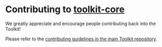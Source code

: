 # Contributing to [toolkit-core](https://github.com/sky-uk/toolkit-core)

We greatly appreciate and encourage people contributing back into the Toolkit!

Please refer to the [contributing guidelines in the main Toolkit repository](https://github.com/sky-uk/toolkit/blob/master/CONTRIBUTING.md).
